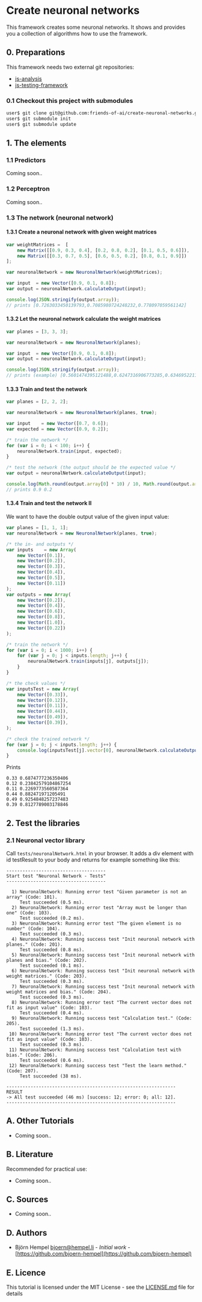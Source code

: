 # Create neuronal networks

This framework creates some neuronal networks. It shows and provides you a collection of algorithms how to use the framework.

## 0. Preparations

This framework needs two external git repositories:

* [js-analysis](https://github.com/bjoern-hempel/js-analysis)
* [js-testing-framework](https://github.com/bjoern-hempel/js-testing-framework)

### 0.1 Checkout this project with submodules

```bash
user$ git clone git@github.com:friends-of-ai/create-neuronal-networks.git && cd create-neuronal-networks
user$ git submodule init
user$ git submodule update
```

## 1. The elements

### 1.1 Predictors

Coming soon..

### 1.2 Perceptron

Coming soon..

### 1.3 The network (neuronal network)

#### 1.3.1 Create a neuronal network with given weight matrices

```javascript
var weightMatrices =  [
    new Matrix([[0.9, 0.3, 0.4], [0.2, 0.8, 0.2], [0.1, 0.5, 0.6]]),
    new Matrix([[0.3, 0.7, 0.5], [0.6, 0.5, 0.2], [0.8, 0.1, 0.9]])
];

var neuronalNetwork = new NeuronalNetwork(weightMatrices);

var input  = new Vector([0.9, 0.1, 0.8]);
var output = neuronalNetwork.calculateOutput(input);

console.log(JSON.stringify(output.array));
// prints [0.7263033450139793,0.7085980724248232,0.778097059561142]
```

#### 1.3.2 Let the neuronal network calculate the weight matrices

```javascript
var planes = [3, 3, 3];

var neuronalNetwork = new NeuronalNetwork(planes);

var input  = new Vector([0.9, 0.1, 0.8]);
var output = neuronalNetwork.calculateOutput(input);

console.log(JSON.stringify(output.array));
// prints (example) [0.5601474395121488,0.6247316906773285,0.6346952211353676]
```

#### 1.3.3 Train and test the network

```javascript
var planes = [2, 2, 2];

var neuronalNetwork = new NeuronalNetwork(planes, true);

var input    = new Vector([0.7, 0.6]);
var expected = new Vector([0.9, 0.2]);

/* train the network */
for (var i = 0; i < 100; i++) {
    neuronalNetwork.train(input, expected);
}

/* test the network (the output should be the expected value */
var output = neuronalNetwork.calculateOutput(input);

console.log(Math.round(output.array[0] * 10) / 10, Math.round(output.array[1] * 10) / 10);
// prints 0.9 0.2
```

#### 1.3.4 Train and test the network II

We want to have the double output value of the given input value:

```javascript
var planes = [1, 1, 1];
var neuronalNetwork = new NeuronalNetwork(planes, true);

/* the in- and outputs */
var inputs    = new Array(
    new Vector([0.1]),
    new Vector([0.2]),
    new Vector([0.3]),
    new Vector([0.4]),
    new Vector([0.5]),
    new Vector([0.11])
);
var outputs = new Array(
    new Vector([0.2]),
    new Vector([0.4]),
    new Vector([0.6]),
    new Vector([0.8]),
    new Vector([1.0]),
    new Vector([0.22])
);

/* train the network */
for (var i = 0; i < 1000; i++) {
    for (var j = 0; j < inputs.length; j++) {
        neuronalNetwork.train(inputs[j], outputs[j]);
    }
}

/* the check values */
var inputsTest = new Array(
    new Vector([0.33]),
    new Vector([0.12]),
    new Vector([0.11]),
    new Vector([0.44]),
    new Vector([0.49]),
    new Vector([0.39]),
);

/* check the trained network */
for (var j = 0; j < inputs.length; j++) {
    console.log(inputsTest[j].vector[0], neuronalNetwork.calculateOutput(inputsTest[j]).vector[0]);
}
```

Prints

```
0.33 0.6874777236350406
0.12 0.23842579104867254
0.11 0.2269773560587364
0.44 0.882471971205491
0.49 0.9254848257237483
0.39 0.8127789003178846
```

## 2. Test the libraries

### 2.1 Neuronal vector library

Call `tests/neuronalNetwork.html` in your browser. It adds a div element with id testResult to your body and returns for example something like this:

```text
-------------------------------------
Start test "Neuronal Network - Tests"
-------------------------------------
 
  1) NeuronalNetwork: Running error test "Given parameter is not an array" (Code: 101).
     Test succeeded (0.5 ms).
  2) NeuronalNetwork: Running error test "Array must be longer than one" (Code: 103).
     Test succeeded (0.2 ms).
  3) NeuronalNetwork: Running error test "The given element is no number" (Code: 104).
     Test succeeded (0.3 ms).
  4) NeuronalNetwork: Running success test "Init neuronal network with planes." (Code: 201).
     Test succeeded (0.8 ms).
  5) NeuronalNetwork: Running success test "Init neuronal network with planes and bias." (Code: 202).
     Test succeeded (0.1 ms).
  6) NeuronalNetwork: Running success test "Init neuronal network with weight matrices." (Code: 203).
     Test succeeded (0.3 ms).
  7) NeuronalNetwork: Running success test "Init neuronal network with weight matrices and bias." (Code: 204).
     Test succeeded (0.3 ms).
  8) NeuronalNetwork: Running error test "The current vector does not fit as input value" (Code: 103).
     Test succeeded (0.4 ms).
  9) NeuronalNetwork: Running success test "Calculation test." (Code: 205).
     Test succeeded (1.3 ms).
 10) NeuronalNetwork: Running error test "The current vector does not fit as input value" (Code: 103).
     Test succeeded (0.3 ms).
 11) NeuronalNetwork: Running success test "Calculation test with bias." (Code: 206).
     Test succeeded (0.6 ms).
 12) NeuronalNetwork: Running success test "Test the learn method." (Code: 207).
     Test succeeded (38 ms).
 
---------------------------------------------------------------
RESULT
-> All test succeeded (46 ms) [success: 12; error: 0; all: 12].
---------------------------------------------------------------
```

## A. Other Tutorials

* Coming soon..

## B. Literature

Recommended for practical use:

* Coming soon..

## C. Sources

* Coming soon..

## D. Authors

* Björn Hempel <bjoern@hempel.li> - _Initial work_ - [https://github.com/bjoern-hempel](https://github.com/bjoern-hempel)

## E. Licence

This tutorial is licensed under the MIT License - see the [LICENSE.md](/LICENSE.md) file for details

